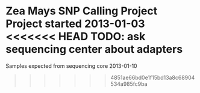Zea Mays SNP Calling Project
Project started 2013-01-03
<<<<<<< HEAD
TODO: ask sequencing center about adapters
=======
Samples expected from sequencing core 2013-01-10
>>>>>>> 4851ae66bd0e1f15bd13a8c68904534a985fc9ba
